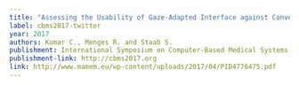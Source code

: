 ```yaml
---
title: "Assessing the Usability of Gaze-Adapted Interface against Conventional Eye-based Input Emulation"
label: cbms2017-twitter
year: 2017
authors: Kumar C., Menges R. and Staab S.
publishment: International Symposium on Computer-Based Medical Systems (CBMS 2017)
publishment-link: http://cbms2017.org
link: http://www.mamem.eu/wp-content/uploads/2017/04/PID4776475.pdf
---
```

